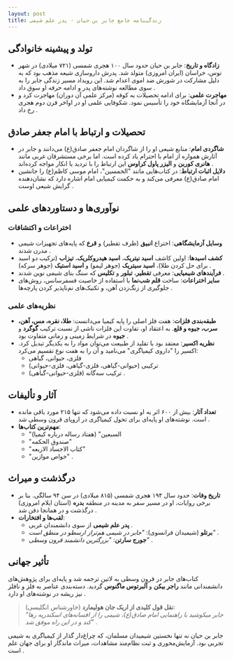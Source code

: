 ```yaml
---
layout: post
title: زندگینامه جامع جابر بن حیان - پدر علم شیمی
---
```


## تولد و پیشینه خانوادگی
- **زادگاه و تاریخ**: جابر بن حیان حدود سال ۱۰۰ هجری شمسی (۷۲۱ میلادی) در شهر توس، خراسان (ایران امروزی) متولد شد. پدرش داروسازی شیعه مذهب بود که به دلیل مشارکت در شورش ضد اموی اعدام شد. این رویداد مسیر زندگی جابر را به سوی مطالعه نوشته‌های پدر و ادامه حرفه او سوق داد .
- **مهاجرت علمی**: برای ادامه تحصیلات به کوفه (مرکز علمی آن دوران) مهاجرت کرد و در آنجا آزمایشگاه خود را تأسیس نمود. شکوفایی علمی او در اواخر قرن دوم هجری رخ داد .

## تحصیلات و ارتباط با امام جعفر صادق
- **شاگردی امام**: منابع شیعی او را از شاگردان امام جعفر صادق(ع) می‌دانند و جابر در آثارش همواره از امام با احترام یاد کرده است. اما برخی مستشرقان غربی مانند **هانری کوربن** و **الیزر پاول کراوس** این ارتباط را با تردید یا انکار مواجه کرده‌اند .
- **دلایل اثبات ارتباط**: در کتاب‌هایی مانند "الخمسین"، امام موسی کاظم(ع) را جانشین امام صادق(ع) معرفی می‌کند و به حکمت کیمیایی امام اشاره دارد که نشان‌دهنده گرایش شیعی اوست .

## نوآوری‌ها و دستاوردهای علمی
### اختراعات و اکتشافات
- **وسایل آزمایشگاهی**: اختراع **انبیق** (ظرف تقطیر) و **قرع** که پایه‌های تجهیزات شیمی مدرن شدند .
- **کشف اسیدها**: اولین کاشف **اسید نیتریک**، **اسید هیدروکلریک**، **تیزاب** (ترکیب دو اسید برای حل کردن طلا)، **اسید سیتریک** (جوهر لیمو) و **اسید استیک** (جوهر سرکه) .
- **فرآیندهای شیمیایی**: معرفی **تقطیر**، **تبلور** و **تکلیس** که سنگ بنای شیمی نوین شدند .
- **سایر اختراعات**: ساخت **قلم شب‌نما** با استفاده از خاصیت فسفرسانس، روش‌های جلوگیری از زنگ‌زدن آهن، و تکنیک‌های نم‌ناپذیر کردن پارچه‌ها .

### نظریه‌های علمی
- **طبقه‌بندی فلزات**: هفت فلز اصلی را پایه کیمیا می‌دانست: **طلا، نقره، مس، آهن، سرب، جیوه و قلع**. به اعتقاد او، تفاوت این فلزات ناشی از نسبت ترکیب **گوگرد** و **جیوه** در شرایط زمینی و زمانی متفاوت بود .
- **نظریه اکسیر**: معتقد بود با تقلید از طبیعت می‌توان مواد را به یکدیگر تبدیل کرد. اکسیر را "داروی کیمیاگری" می‌نامید و آن را به هفت نوع تقسیم می‌کرد:  
  - فلزی، حیوانی، گیاهی  
  - ترکیبی (حیوانی-گیاهی، فلزی-گیاهی، فلزی-حیوانی)  
  - ترکیب سه‌گانه (فلزی-حیوانی-گیاهی) .

## آثار و تألیفات
- **تعداد آثار**: بیش از ۶۰۰ اثر به او نسبت داده می‌شود که تنها ۲۱۵ مورد باقی مانده است. نوشته‌های او پایه‌ای برای تحول کیمیاگری در اروپای قرون وسطی شد .
- **مهم‌ترین کتاب‌ها**:  
  - "السبعین" (هفتاد رساله درباره کیمیا)  
  - "صندوق الحکمه"  
  - "کتاب الاجساد الاربعه"  
  - "خواص موازین" .

## درگذشت و میراث
- **تاریخ وفات**: حدود سال ۱۹۴ هجری شمسی (۸۱۵ میلادی) در سن ۹۴ سالگی. بنا بر برخی روایات، او در مسیر سفر به مدینه در منطقه **بدره** (استان ایلام امروزی) درگذشت و در همانجا دفن شد .
- **لقب‌ها و افتخارات**:  
  - **پدر علم شیمی** از سوی دانشمندان غربی .  
  - **برتلو** (شیمیدان فرانسوی): _"جابر در شیمی هم‌تراز ارسطو در منطق است"_ .  
  - **جورج سارتن**: _"بزرگترین دانشمند قرون وسطی"_ .

## تأثیر جهانی
کتاب‌های جابر در قرون وسطی به لاتین ترجمه شد و پایه‌ای برای پژوهش‌های دانشمندانی مانند **راجر بیکن** و **آلبرتوس ماگنوس** گردید. دسته‌بندی عناصر به فلز و نافلز نیز ریشه در نوشته‌های او دارد .

> **نقل قول کلیدی از اریک جان هولیمارد** (خاورشناس انگلیسی):  
> _"جابر میکوشید با راهنمایی امام صادق(ع)، شیمی را از افسانه‌های اسکندریه رها کند و در این راه موفق شد"_ .

جابر بن حیان نه تنها نخستین شیمیدان مسلمان، که چراغ‌دار گذار از کیمیاگری به شیمی تجربی بود. آزمایش‌محوری و ثبت نظام‌مند مشاهدات، میراث ماندگار او برای جهان علم است .
